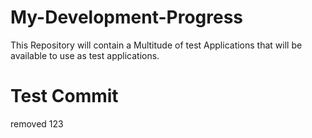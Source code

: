 # My-Development-Progress
This Repository will contain a Multitude of test Applications that will be available to use as test applications.
# Test Commit
removed 123
